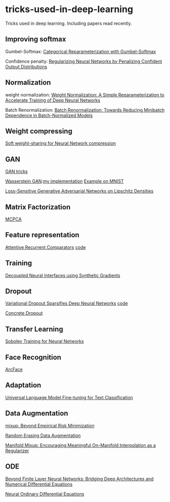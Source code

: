 # tricks-used-in-deep-learning
Tricks used in deep learning. Including papers read recently.

## Improving softmax

Gumbel-Softmax: [Categorical Reparameterization with Gumbel-Softmax](https://arxiv.org/abs/1611.01144)

Confidence penalty: [Regularizing Neural Networks by Penalizing Confident Output Distributions](https://arxiv.org/abs/1701.06548)

## Normalization

weight normalization: [Weight Normalization: A Simple Reparameterization to Accelerate Training of Deep Neural Networks](https://arxiv.org/abs/1602.07868)

Batch Renormalization: [Batch Renormalization: Towards Reducing Minibatch Dependence in Batch-Normalized Models](https://arxiv.org/abs/1702.03275)

## Weight compressing

[Soft weight-sharing for Neural Network compression](https://arxiv.org/abs/1702.04008)

## GAN

[GAN tricks](https://github.com/soumith/ganhacks)

[Wasserstein GAN](https://arxiv.org/abs/1701.07875):[my implementation](https://github.com/bobchennan/Wasserstein-GAN-Keras)
[Example on MNIST](https://gist.github.com/f0k/f3190ebba6c53887d598d03119ca2066)

[Loss-Sensitive Generative Adversarial Networks on Lipschitz Densities](https://arxiv.org/abs/1701.06264)


## Matrix Factorization

[MCPCA](https://arxiv.org/abs/1702.05471v1)


## Feature representation
[Attentive Recurrent Comparators](https://arxiv.org/abs/1703.00767)
[code](https://github.com/pranv/ARC)


## Training
[Decoupled Neural Interfaces using Synthetic Gradients](https://arxiv.org/abs/1608.05343)

## Dropout
[Variational Dropout Sparsifies Deep Neural Networks](https://arxiv.org/abs/1701.05369)
[code](https://github.com/ars-ashuha/variational-dropout-sparsifies-dnn)

[Concrete Dropout](https://arxiv.org/abs/1705.07832)


## Transfer Learning
[Sobolev Training for Neural Networks](https://arxiv.org/abs/1706.04859)


## Face Recognition
[ArcFace](https://arxiv.org/abs/1801.07698)


## Adaptation
[Universal Language Model Fine-tuning for Text Classification](https://arxiv.org/abs/1801.06146)


## Data Augmentation
[mixup: Beyond Empirical Risk Minimization](https://arxiv.org/abs/1710.09412)

[Random Erasing Data Augmentation](https://arxiv.org/abs/1708.04896)

[Manifold Mixup: Encouraging Meaningful On-Manifold Interpolation as a Regularizer](https://arxiv.org/abs/1806.05236)

## ODE
[Beyond Finite Layer Neural Networks: Bridging Deep Architectures and Numerical Differential Equations](https://arxiv.org/abs/1710.10121)

[Neural Ordinary Differential Equations](https://arxiv.org/abs/1806.07366)
